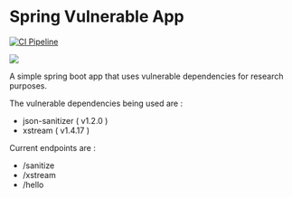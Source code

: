 # Spring Vulnerable App 

[![CI Pipeline](https://github.com/ayoubeddafali/test-java-project/actions/workflows/build.yaml/badge.svg?branch=main)](https://github.com/ayoubeddafali/test-java-project/actions/workflows/build.yaml)

![](https://byob.yarr.is/ayoubeddafali/test-java-project/arvos)

A simple spring boot app that uses vulnerable dependencies for research purposes.

The vulnerable dependencies being used are : 

- json-sanitizer ( v1.2.0 )
- xstream ( v1.4.17 )

Current endpoints are : 

- /sanitize
- /xstream 
- /hello
